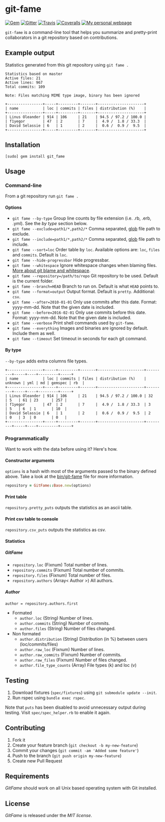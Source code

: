 # git-fame
[![Gem](https://img.shields.io/gem/dt/git_fame.svg)](https://rubygems.org/gems/git_fame)
[![Gitter](https://img.shields.io/gitter/room/oleander/git-fame-rb.svg)](https://gitter.im/oleander/git-fame-rb)
[![Travis](https://img.shields.io/travis/oleander/git-fame-rb.svg)](https://travis-ci.org/oleander/git-fame-rb)
[![Coveralls](https://img.shields.io/coveralls/oleander/git-fame-rb.svg)](https://coveralls.io/github/oleander/git-fame-rb)
[![My personal webpage](https://img.shields.io/badge/me-oleander.io-blue.svg)](http://oleander.io)

`git-fame` is a command-line tool that helps you summarize and pretty-print collaborators in a git repository based on contributions.

## Example output

Statistics generated from this git repository using `git fame .`

```
Statistics based on master
Active files: 21
Active lines: 967
Total commits: 109

Note: Files matching MIME type image, binary has been ignored

+----------------+-----+---------+-------+---------------------+
| name           | loc | commits | files | distribution (%)    |
+----------------+-----+---------+-------+---------------------+
| Linus Oleander | 914 | 106     | 21    | 94.5 / 97.2 / 100.0 |
| f1yegor        | 47  | 2       | 7     |  4.9 /  1.8 / 33.3  |
| David Selassie | 6   | 1       | 2     |  0.6 /  0.9 /  9.5  |
+----------------+-----+---------+-------+---------------------+
```

## Installation

`[sudo] gem install git_fame`

## Usage

### Command-line

From a git repository run `git fame .`

#### Options

- `git fame --by-type` Group line counts by file extension (i.e. .rb, .erb, .yml). See the *by type* section below.
- `git fame --exclude=path1/*,path2/*` Comma separated, [glob](https://en.wikipedia.org/wiki/Glob_(programming)) file path to exclude.
- `git fame --include=path1/*,path2/*` Comma separated, [glob](https://en.wikipedia.org/wiki/Glob_(programming)) file path to include.
- `git fame --sort=loc` Order table by `loc`. Available options are: `loc`, `files` and `commits`. Default is `loc`.
- `git fame --hide-progressbar` Hide progressbar.
- `git fame --whitespace` Ignore whitespace changes when blaming files. [More about git blame and whitespace](https://coderwall.com/p/x8xbnq/git-don-t-blame-people-for-changing-whitespaces-or-moving-code).
- `git fame --repository=/path/to/repo` Git repository to be used. Default is the current folder.
- `git fame --branch=HEAD` Branch to run on. Default is what `HEAD` points to.
- `git fame --format=output` Output format. Default is `pretty`. Additional: `csv`.
- `git fame --after=2010-01-01` Only use commits after this date. Format: yyyy-mm-dd. Note that the given date is included.
- `git fame --before=2016-02-01` Only use commits before this date. Format: yyyy-mm-dd. Note that the given date is included.
- `git fame --verbose` Print shell commands used by `git-fame`.
- `git fame --everything` Images and binaries are ignored by default. Include them as well.
- `git fame --timeout` Set timeout in seconds for each git command.

#### By type

`--by-type` adds extra columns file types.

```
+----------------+-----+---------+-------+---------------------+---------+-----+----+---------+-----+
| name           | loc | commits | files | distribution (%)    | unknown | yml | md | gemspec | rb  |
+----------------+-----+---------+-------+---------------------+---------+-----+----+---------+-----+
| Linus Oleander | 914 | 106     | 21    | 94.5 / 97.2 / 100.0 | 32      | 5   | 61 | 23      | 257 |
| f1yegor        | 47  | 2       | 7     |  4.9 /  1.8 / 33.3  | 3       | 5   | 6  | 1       | 10  |
| David Selassie | 6   | 1       | 2     |  0.6 /  0.9 /  9.5  | 2       | 0   | 3  | 0       | 0   |
+----------------+-----+---------+-------+---------------------+---------+-----+----+---------+-----+
```

### Programmatically

Want to work with the data before using it? Here's how.

#### Constructor arguments

`options` is a hash with most of the arguments passed to the binary defined above.
Take a look at the [bin/git-fame](bin/git-fame) file for more information.

``` ruby
repository = GitFame::Base.new(options)
```

#### Print table

`repository.pretty_puts` outputs the statistics as an ascii table.


#### Print csv table to console

`repository.csv_puts` outputs the statistics as csv.

#### Statistics

##### GitFame

- `repository.loc` (Fixnum) Total number of lines.
- `repository.commits` (Fixnum) Total number of commits.
- `repository.files` (Fixnum) Total number of files.
- `repository.authors` (Array< Author >) All authors.

##### Author

`author = repository.authors.first`

- Formated
  - `author.loc` (String) Number of lines.
  - `author.commits` (String) Number of commits.
  - `author.files` (String) Number of files changed.
- Non formated
  - `author.distribution` (String) Distribution (in %) between users (loc/commits/files)
  - `author.raw_loc` (Fixnum) Number of lines.
  - `author.raw_commits` (Fixnum) Number of commits.
  - `author.raw_files` (Fixnum) Number of files changed.
  - `author.file_type_counts` (Array) File types (k) and loc (v)

## Testing

1. Download fixtures (`spec/fixtures`) using `git submodule update --init`.
2. Run rspec using `bundle exec rspec`.

Note that `puts` has been disabled to avoid unnecessary output during testing.
Visit `spec/spec_helper.rb` to enable it again.

## Contributing

1. Fork it
2. Create your feature branch (`git checkout -b my-new-feature`)
3. Commit your changes (`git commit -am 'Added some feature'`)
4. Push to the branch (`git push origin my-new-feature`)
5. Create new Pull Request

## Requirements

*GitFame* should work on all Unix based operating system with Git installed.

## License

*GitFame* is released under the *MIT license*.
